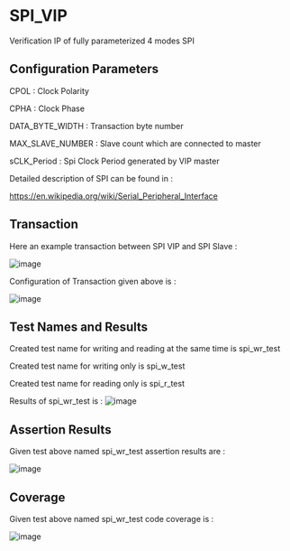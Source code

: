 # SPI_VIP
Verification IP of fully parameterized 4 modes SPI

## Configuration Parameters
CPOL             : Clock Polarity

CPHA             : Clock Phase 

DATA_BYTE_WIDTH  : Transaction byte number

MAX_SLAVE_NUMBER : Slave count which are connected to master

sCLK_Period      : Spi Clock Period generated by VIP master


Detailed description of SPI can be found in :

https://en.wikipedia.org/wiki/Serial_Peripheral_Interface

## Transaction
Here an example transaction between SPI VIP and SPI Slave :

![image](https://github.com/DenizzzGuzell/SPI_VIP/assets/81621705/32a466f7-345b-4c15-bbe6-bf063631e56a)


Configuration of Transaction given above is :

![image](https://github.com/DenizzzGuzell/SPI_VIP/assets/81621705/031df13a-7ca5-4fe0-82e6-05dae6a1b331)

## Test Names and Results
Created test name for writing and reading at the same time is spi_wr_test

Created test name for writing only is spi_w_test

Created test name for reading only is spi_r_test

Results of spi_wr_test is : 
![image](https://github.com/DenizzzGuzell/SPI_VIP/assets/81621705/77f06a9d-a47d-47cf-ae71-d5cf2f5f0fec)

## Assertion Results
Given test above named spi_wr_test assertion results are :

![image](https://github.com/DenizzzGuzell/SPI_VIP/assets/81621705/3e057431-a466-4902-9a10-0d0e4de95596)



## Coverage
Given test above named spi_wr_test code coverage is :

![image](https://github.com/DenizzzGuzell/SPI_VIP/assets/81621705/de88154c-6d71-42ed-87b0-2d232d648b55)

